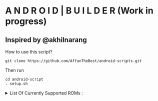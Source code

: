 # A N D R O I D  |  B U I L D E R (Work in progress)
## Inspired by @akhilnarang

How to use this script?

```
git clone https://github.com/AffanTheBest/android-scripts.git
```

Then run 
```
cd android-script 
. setup.sh
```

<details>
<summary>List Of Currently Supported ROMs : </summary>
```
<ol>
<li> AICP </li>
<li> AIM ROM </li>
<li> Ancient OS </li>
<li> AOSiP </li>
<li> AOSP Extended </li>
<li> Arrow OS </li>
<li> Beast ROM </li>
<li> Bliss ROMs </li>
<li> Bootleggers </li>
<li> Colt OS </li>
<li> Corvus OS </li>
<li> Cosmic OS </li>
<li> CrDroid </li>
<li> Derpfest </li>
<li> Dot OS </li>
<li> Evolution X </li>
<li> Extended UI </li>
<li> Fluid OS </li>
<li> Fusion OS </li>
<li> Havoc OS </li>
<li> Hornbill OS </li>
<li> ION OS </li>
<li> Kang OS </li>
<li> Legion OS </li>
<li> Lineage OS </li>
<li> Liquid ROM </li>
<li> Mokee ROM </li>
<li> MSM Xtended </li>
<li> Nitrogen OS </li>
<li> Nusantara Project </li>
<li> Octavi OS </li>
<li> OMNI ROM </li>
<li> Pranaoid Android </li>
<li> Pixel Dust </li>
<li> PixelExperience </li>
<li> PixelExtended ROM </li>
<li> PixysOS </li>
<li> POSP </li>
<li> Project 404 </li>
<li> Project Sakura </li>
<li> Resurrection Remix </li>
<li> Revenge OS </li>
<li> ShapeShift OS </li>
<li> Superior OS </li>
<li> Syberia OS </li>
<li> Validus OS </li>
<li> Viper OS </li>
<li> Weeb Projekt </li>
<li> ZenX OS </li>
</ol>
```
</details>
